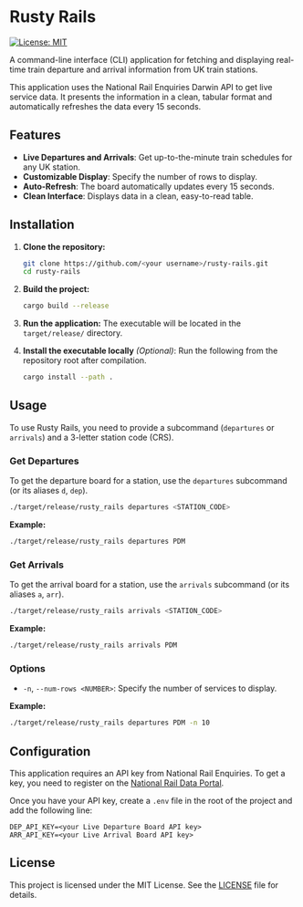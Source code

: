 # Rusty Rails

[![License: MIT](https://img.shields.io/badge/License-MIT-yellow.svg)](https://opensource.org/licenses/MIT)

A command-line interface (CLI) application for fetching and displaying real-time train departure and arrival information from UK train stations.

This application uses the National Rail Enquiries Darwin API to get live service data. It presents the information in a clean, tabular format and automatically refreshes the data every 15 seconds.

## Features

- **Live Departures and Arrivals**: Get up-to-the-minute train schedules for any UK station.
- **Customizable Display**: Specify the number of rows to display.
- **Auto-Refresh**: The board automatically updates every 15 seconds.
- **Clean Interface**: Displays data in a clean, easy-to-read table.

## Installation

1.  **Clone the repository:**
    ```sh
    git clone https://github.com/<your username>/rusty-rails.git
    cd rusty-rails
    ```

2.  **Build the project:**
    ```sh
    cargo build --release
    ```

3.  **Run the application:**
    The executable will be located in the `target/release/` directory.

4.  **Install the executable locally** *(Optional)*:
    Run the following from the repository root after compilation.
    ```sh
    cargo install --path .
    ```

## Usage

To use Rusty Rails, you need to provide a subcommand (`departures` or `arrivals`) and a 3-letter station code (CRS).

### Get Departures

To get the departure board for a station, use the `departures` subcommand (or its aliases `d`, `dep`).

```sh
./target/release/rusty_rails departures <STATION_CODE>
```

**Example:**
```sh
./target/release/rusty_rails departures PDM
```

### Get Arrivals

To get the arrival board for a station, use the `arrivals` subcommand (or its aliases `a`, `arr`).

```sh
./target/release/rusty_rails arrivals <STATION_CODE>
```

**Example:**
```sh
./target/release/rusty_rails arrivals PDM
```

### Options

-   `-n`, `--num-rows <NUMBER>`: Specify the number of services to display.

**Example:**
```sh
./target/release/rusty_rails departures PDM -n 10
```

## Configuration

This application requires an API key from National Rail Enquiries. To get a key, you need to register on the [National Rail Data Portal](https://opendata.nationalrail.co.uk/).

Once you have your API key, create a `.env` file in the root of the project and add the following line:

```
DEP_API_KEY=<your Live Departure Board API key>
ARR_API_KEY=<your Live Arrival Board API key>
```

## License

This project is licensed under the MIT License. See the [LICENSE](LICENSE) file for details.
